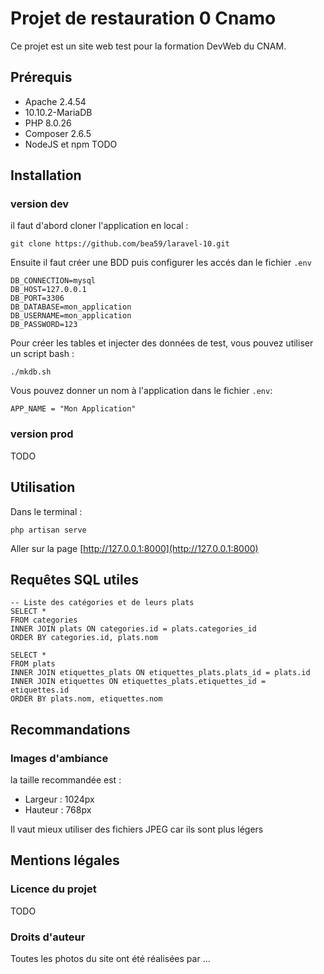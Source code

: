 # Projet de restauration 0 Cnamo 

Ce projet est un site web test pour la formation DevWeb du CNAM.

## Prérequis 

- Apache 2.4.54
- 10.10.2-MariaDB
- PHP 8.0.26 
- Composer 2.6.5
- NodeJS et npm TODO
## Installation 

### version dev 

il faut d'abord cloner l'application en local :

``` 
git clone https://github.com/bea59/laravel-10.git
```

Ensuite il faut créer une BDD puis configurer les accés dan le fichier `.env`

```
DB_CONNECTION=mysql
DB_HOST=127.0.0.1
DB_PORT=3306
DB_DATABASE=mon_application
DB_USERNAME=mon_application
DB_PASSWORD=123
```

Pour créer les tables et injecter des données de test, vous pouvez utiliser un script bash :

```
./mkdb.sh
```

Vous pouvez donner un nom à l'application dans le fichier `.env`:

```
APP_NAME = "Mon Application"
```

### version prod 

TODO

## Utilisation 

Dans le terminal : 

```
php artisan serve
```

Aller sur la page [http://127.0.0.1:8000](http://127.0.0.1:8000)

## Requêtes SQL utiles

```
-- Liste des catégories et de leurs plats
SELECT * 
FROM categories 
INNER JOIN plats ON categories.id = plats.categories_id
ORDER BY categories.id, plats.nom
```
```
SELECT * 
FROM plats 
INNER JOIN etiquettes_plats ON etiquettes_plats.plats_id = plats.id 
INNER JOIN etiquettes ON etiquettes_plats.etiquettes_id = etiquettes.id 
ORDER BY plats.nom, etiquettes.nom
```

## Recommandations 

### Images d'ambiance

la taille recommandée est : 

- Largeur : 1024px
- Hauteur : 768px

Il vaut mieux utiliser des fichiers JPEG car ils sont plus légers 

## Mentions légales

### Licence du projet

TODO

### Droits d'auteur 

Toutes les photos du site ont été réalisées par ... 